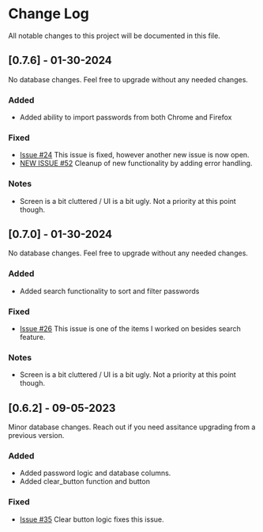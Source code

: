 # Change Log
All notable changes to this project will be documented in this file.

## [0.7.6] - 01-30-2024
  
No database changes. Feel free to upgrade without any needed changes.

### Added

- Added ability to import passwords from both Chrome and Firefox
 
### Fixed
 
- [Issue #24](https://github.com/HaydenHildreth/RandPyPwMan/issues/24)
  This issue is fixed, however another new issue is now open.
- [NEW ISSUE #52](https://github.com/HaydenHildreth/RandPyPwMan/issues/52)
  Cleanup of new functionality by adding error handling.

### Notes

- Screen is a bit cluttered / UI is a bit ugly. Not a priority at this point though.

## [0.7.0] - 01-30-2024
  
No database changes. Feel free to upgrade without any needed changes.

### Added

- Added search functionality to sort and filter passwords
 
### Fixed
 
- [Issue #26](https://github.com/HaydenHildreth/RandPyPwMan/issues/26)
  This issue is one of the items I worked on besides search feature.

### Notes

- Screen is a bit cluttered / UI is a bit ugly. Not a priority at this point though.

## [0.6.2] - 09-05-2023
  
Minor database changes. Reach out if you need assitance upgrading from a previous version.

### Added

- Added password logic and database columns.
- Added clear_button function and button
 
### Fixed
 
- [Issue #35](https://github.com/HaydenHildreth/RandPyPwMan/issues/35)
  Clear button logic fixes this issue.
